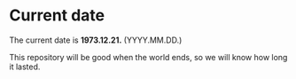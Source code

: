 # Current date

The current date is **1973.12.21.** (YYYY.MM.DD.)

This repository will be good when the world ends, so we will know how long it lasted.